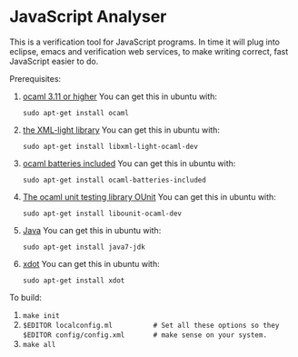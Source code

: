 # JavaScript Analyser

This is a verification tool for JavaScript programs. In time it will
plug into eclipse, emacs and verification web services, to make
writing correct, fast JavaScript easier to do.

Prerequisites:

1. [ocaml 3.11 or higher]([http://caml.inria.fr/ocaml/index.en.html)
    You can get this in ubuntu with:

    `sudo apt-get install ocaml`

2. [the XML-light library](http://tech.motion-twin.com/xmllight)
    You can get this in ubuntu with:

    `sudo apt-get install libxml-light-ocaml-dev`

3. [ocaml batteries included](http://batteries.forge.ocamlcore.org/)
    You can get this in ubuntu with:

    `sudo apt-get install ocaml-batteries-included`

4. [The ocaml unit testing library OUnit](http://ounit.forge.ocamlcore.org/)
    You can get this in ubuntu with:

    `sudo apt-get install libounit-ocaml-dev`

5. [Java](http://www.oracle.com/technetwork/java/index.html )
    You can get this in ubuntu with:

    `sudo apt-get install java7-jdk`

6. [xdot](http://code.google.com/p/jrfonseca/wiki/XDot)
    You can get this in ubuntu with:

    `sudo apt-get install xdot`

To build:

1.  `make init`
2.  `$EDITOR localconfig.ml          # Set all these options so they`
    `$EDITOR config/config.xml       # make sense on your system.`
3.  `make all`

